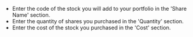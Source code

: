 - Enter the code of the stock you will add to your portfolio in the 'Share Name' section.
- Enter the quantity of shares you purchased in the 'Quantity' section.
- Enter the cost of the stock you purchased in the 'Cost' section.
